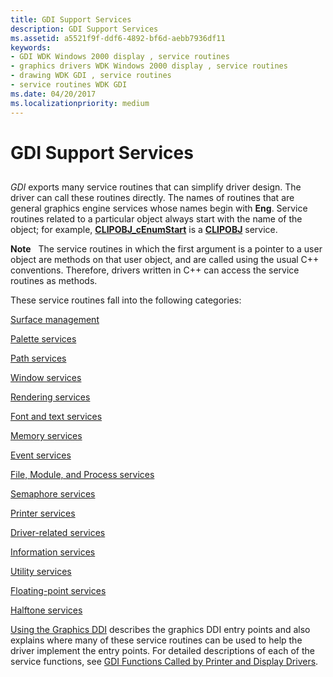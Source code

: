```yaml
---
title: GDI Support Services
description: GDI Support Services
ms.assetid: a5521f9f-ddf6-4892-bf6d-aebb7936df11
keywords:
- GDI WDK Windows 2000 display , service routines
- graphics drivers WDK Windows 2000 display , service routines
- drawing WDK GDI , service routines
- service routines WDK GDI
ms.date: 04/20/2017
ms.localizationpriority: medium
---
```


# GDI Support Services


## <span id="ddk_gdi_support_services_gg"></span><span id="DDK_GDI_SUPPORT_SERVICES_GG"></span>


*GDI* exports many service routines that can simplify driver design. The driver can call these routines directly. The names of routines that are general graphics engine services whose names begin with **Eng**. Service routines related to a particular object always start with the name of the object; for example, [**CLIPOBJ\_cEnumStart**](https://docs.microsoft.com/windows/desktop/api/winddi/nf-winddi-clipobj_cenumstart) is a [**CLIPOBJ**](https://docs.microsoft.com/windows/desktop/api/winddi/ns-winddi-_clipobj) service.

**Note**   The service routines in which the first argument is a pointer to a user object are methods on that user object, and are called using the usual C++ conventions. Therefore, drivers written in C++ can access the service routines as methods.

 

These service routines fall into the following categories:

[Surface management](gdi-support-for-surfaces.md)

[Palette services](gdi-support-for-palettes.md)

[Path services](gdi-services-for-paths.md)

[Window services](gdi-support-for-window-objects.md)

[Rendering services](gdi-drawing-and-related-services.md)

[Font and text services](gdi-font-and-text-services.md)

[Memory services](gdi-memory-services.md)

[Event services](gdi-event-services.md)

[File, Module, and Process services](gdi-file--module--and-process-services.md)

[Semaphore services](gdi-semaphore-services.md)

[Printer services](gdi-printer-services.md)

[Driver-related services](gdi-driver-related-services.md)

[Information services](gdi-information-services.md)

[Utility services](gdi-utility-services.md)

[Floating-point services](gdi-floating-point-services.md)

[Halftone services](gdi-halftone-services.md)

[Using the Graphics DDI](using-the-graphics-ddi.md) describes the graphics DDI entry points and also explains where many of these service routines can be used to help the driver implement the entry points. For detailed descriptions of each of the service functions, see [GDI Functions Called by Printer and Display Drivers](https://docs.microsoft.com/windows-hardware/drivers/ddi/content/index).

 

 





